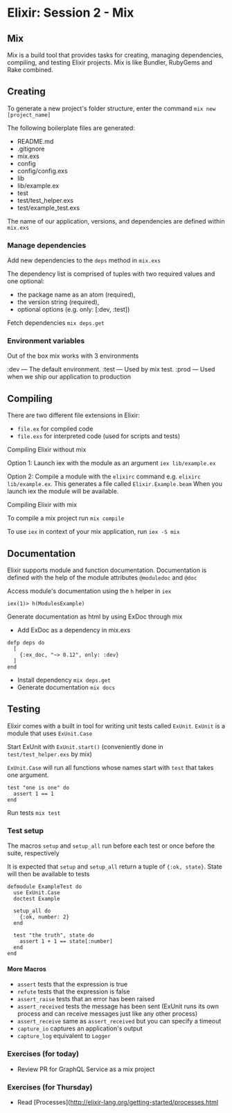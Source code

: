 # Elixir: Session 2 - Mix

## Mix

Mix is a build tool that provides tasks for creating, managing dependencies, compiling, and testing Elixir projects. Mix is like Bundler, RubyGems and Rake combined.

## Creating

To generate a new project's folder structure, enter the command `mix new [project_name]`

The following boilerplate files are generated:

* README.md
* .gitignore
* mix.exs
* config
* config/config.exs
* lib
* lib/example.ex
* test
* test/test_helper.exs
* test/example_test.exs

The name of our application, versions, and dependencies are defined within `mix.exs`

### Manage dependencies

Add new dependencies to the `deps` method in `mix.exs`

The dependency list is comprised of tuples with two required values and one optional:
- the package name as an atom (required),
- the version string (required),
- optional options (e.g. only: [:dev, :test])

Fetch dependencies `mix deps.get`

### Environment variables

Out of the box mix works with 3 environments

:dev — The default environment.
:test — Used by mix test.
:prod — Used when we ship our application to production

## Compiling

There are two different file extensions in Elixir:
- `file.ex` for compiled code
- `file.exs` for interpreted code (used for scripts and tests)

Compiling Elixir without mix

Option 1: Launch iex with the module as an argument `iex lib/example.ex`

Option 2: Compile a module with the `elixirc` command e.g. `elixirc lib/example.ex`. This generates a file called `Elixir.Example.beam` When you launch iex the module will be available.

Compiling Elixir with mix

To compile a mix project run `mix compile`

To use `iex` in context of your mix application, run `iex -S mix`

## Documentation

Elixir supports module and function documentation. Documentation is defined with the help of the module attributes `@moduledoc` and `@doc`

Access module's documentation using the `h` helper in `iex`

```
iex(1)> h(ModulesExample)

```

Generate documentation as html by using ExDoc through mix
- Add ExDoc as a dependency in mix.exs
```
defp deps do
  [
    {:ex_doc, "~> 0.12", only: :dev}
  ]
end
```
- Install dependency `mix deps.get`
- Generate documentation `mix docs`

## Testing

Elixir comes with a built in tool for writing unit tests called `ExUnit`. `ExUnit` is a module that uses `ExUnit.Case`

Start ExUnit with `ExUnit.start()` (conveniently done in `test/test_helper.exs` by mix)

`ExUnit.Case` will run all functions whose names start with `test` that takes one argument.

```
test "one is one" do
  assert 1 == 1
end
```

Run tests `mix test`

### Test setup

The macros `setup` and `setup_all` run before each test or once before the suite, respectively

It is expected that `setup` and `setup_all` return a tuple of `{:ok, state}`. State will then be available to tests

```
defmodule ExampleTest do
  use ExUnit.Case
  doctest Example

  setup_all do
    {:ok, number: 2}
  end

  test "the truth", state do
    assert 1 + 1 == state[:number]
  end
end
```

#### More Macros

- `assert` tests that the expression is true
- `refute` tests that the expression is false
- `assert_raise` tests that an error has been raised
- `assert_received` tests the message has been sent (ExUnit runs its own process and can receive messages just like any other process)
- `assert_receive` same as `assert_received` but you can specify a timeout
- `capture_io` captures an application's output
- `capture_log` equivalent to `Logger`


### Exercises (for today)

- Review PR for GraphQL Service as a mix project

### Exercises (for Thursday)

* Read [Processes](http://elixir-lang.org/getting-started/processes.html
